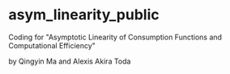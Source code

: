 # asym_linearity_public
Coding for "Asymptotic Linearity of Consumption Functions and Computational Efficiency" 

by Qingyin Ma and Alexis Akira Toda
